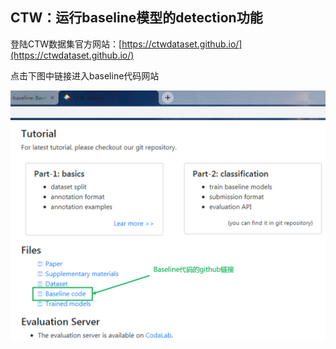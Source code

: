 ## CTW：运行baseline模型的detection功能

登陆CTW数据集官方网站：[https://ctwdataset.github.io/](https://ctwdataset.github.io/)

点击下图中链接进入baseline代码网站

![](/assets/ctw001.PNG)